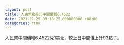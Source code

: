 ```yaml
---
layout: post
title: 人民幣兌美元中間價報6.4522
date: 2021-02-25 09:18:25.000000000 +08:00
categories: rthk
---
```


人民幣中間價報6.4522兌1美元，較上日中間價上升93點子。
